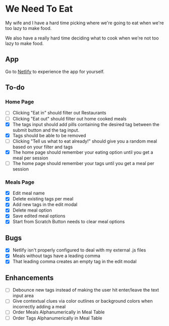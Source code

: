 # We Need To Eat

My wife and I have a hard time picking where we're going to eat when we're too lazy to make food.

We also have a really hard time deciding what to cook when we're not too lazy to make food.

## App

Go to [Netlify](https://weneedtoeat.netlify.app) to experience the app for yourself.

## To-do

### Home Page

-  [ ] Clicking "Eat in" should filter out Restaurants
-  [ ] Clicking "Eat out" should filter out home cooked meals
-  [x] The tags input should add pills containing the desired tag between the submit button and the tag input.
-  [x] Tags should be able to be removed
-  [ ] Clicking "Tell us what to eat already!" should give you a random meal based on your filter and tags
-  [x] The home page should remember your eating option until you get a meal per session
-  [ ] The home page should remember your tags until you get a meal per session

<!--  TODO: Clicking "Eat in" should filter out Restaurants
TODO: Clicking "Eat out" should filter out home cooked meals
TODO: Clicking "Tell us what to eat already!" should give you a random meal based on your filter and tags
TODO: add tags to session storage
-->

### Meals Page

-  [x] Edit meal name
-  [x] Delete existing tags per meal
-  [x] Add new tags in the edit modal
-  [x] Delete meal option
-  [x] Save edited meal options
-  [x] Start from Scratch Button needs to clear meal options

## Bugs

-  [x] Netlify isn't properly configured to deal with my external .js files
-  [x] Meals without tags have a leading comma
-  [x] That leading comma creates an empty tag in the edit modal

## Enhancements

-  [ ] Debounce new tags instead of making the user hit enter/leave the text input area
-  [ ] Give contextual clues via color outlines or background colors when incorrectly adding a meal
-  [ ] Order Meals Alphanumerically in Meal Table
-  [ ] Order Tags Alphanumerically in Meal Table
